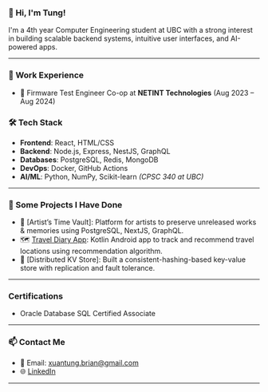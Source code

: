 ### 👋 Hi, I'm Tung!

I'm a 4th year Computer Engineering student at UBC with a strong interest in building scalable backend systems, intuitive user interfaces, and AI-powered apps.

---

### 💼 Work Experience
- 🧪 Firmware Test Engineer Co-op at **NETINT Technologies** (Aug 2023 – Aug 2024)

### 🛠️ Tech Stack
- **Frontend**: React, HTML/CSS
- **Backend**: Node.js, Express, NestJS, GraphQL
- **Databases**: PostgreSQL, Redis, MongoDB
- **DevOps**: Docker, GitHub Actions
- **AI/ML**: Python, NumPy, Scikit-learn *(CPSC 340 at UBC)*

---

### 🧠 Some Projects I Have Done
- 🎨 [Artist’s Time Vault]: Platform for artists to preserve unreleased works & memories using PostgreSQL, NextJS, GraphQL.
- 🗺️ [Travel Diary App](https://github.com/xuantungbrian/Tomato): Kotlin Android app to track and recommend travel locations using recommendation algorithm.
- 🔐 [Distributed KV Store]: Built a consistent-hashing-based key-value store with replication and fault tolerance.

---

### Certifications
- Oracle Database SQL Certified Associate
---

### 📫 Contact Me
- 📧 Email: xuantung.brian@gmail.com
- 🌐 [LinkedIn](https://www.linkedin.com/in/tungxuanluu/)
---
